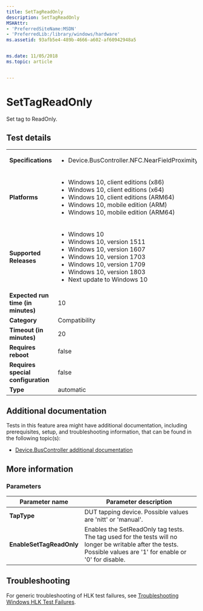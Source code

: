 ```yaml
---
title: SetTagReadOnly
description: SetTagReadOnly
MSHAttr:
- 'PreferredSiteName:MSDN'
- 'PreferredLib:/library/windows/hardware'
ms.assetid: 93afb5e4-489b-4666-a602-af60942948a5


ms.date: 11/05/2018
ms.topic: article


---
```


# <span id="p_hlk_test.e124c7ae-002b-4451-85db-8f7e621f2aae"></span>SetTagReadOnly


Set tag to ReadOnly.

## Test details

|||
|---|---|
| **Specifications**  | <ul><li>Device.BusController.NFC.NearFieldProximity.TagOperation</li></ul> |  
| **Platforms**   | <ul><li>Windows 10, client editions (x86)</li><li>Windows 10, client editions (x64)</li><li>Windows 10, client editions (ARM64)</li><li>Windows 10, mobile edition (ARM)</li><li>Windows 10, mobile edition (ARM64)</li></ul> |
| **Supported Releases** | <ul><li>Windows 10</li><li>Windows 10, version 1511</li><li>Windows 10, version 1607</li><li>Windows 10, version 1703</li><li>Windows 10, version 1709</li><li>Windows 10, version 1803</li><li>Next update to Windows 10</li></ul> |
|**Expected run time (in minutes)**| 10 |
|**Category**| Compatibility |
|**Timeout (in minutes)**| 20 |
|**Requires reboot**| false |
|**Requires special configuration**| false |
|**Type**| automatic |



## <span id="Additional_documentation"></span><span id="additional_documentation"></span><span id="ADDITIONAL_DOCUMENTATION"></span>Additional documentation


Tests in this feature area might have additional documentation, including prerequisites, setup, and troubleshooting information, that can be found in the following topic(s):

-   [Device.BusController additional documentation](device-buscontroller-additional-documentation.md)

## <span id="More_information"></span><span id="more_information"></span><span id="MORE_INFORMATION"></span>More information


### <span id="Parameters"></span><span id="parameters"></span><span id="PARAMETERS"></span>Parameters

| Parameter name           | Parameter description                                                                                                                                            |
|--------------------------|------------------------------------------------------------------------------------------------------------------------------------------------------------------|
| **TapType**              | DUT tapping device. Possible values are 'nitt' or 'manual'.                                                                                                      |
| **EnableSetTagReadOnly** | Enables the SetReadOnly tag tests. The tag used for the tests will no longer be writable after the tests. Possible values are '1' for enable or '0' for disable. |



## <span id="Troubleshooting"></span><span id="troubleshooting"></span><span id="TROUBLESHOOTING"></span>Troubleshooting


For generic troubleshooting of HLK test failures, see [Troubleshooting Windows HLK Test Failures](../user/troubleshooting-windows-hlk-test-failures.md).










